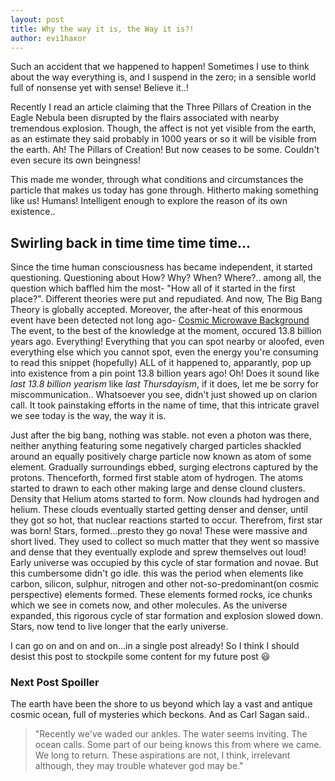 ```yaml
---
layout: post
title: Why the way it is, the Way it is?!
author: evi1haxor
---
```



Such an accident that we happened to happen! Sometimes I use to think about the way everything is, and I suspend in the zero; in a sensible world full of nonsense yet with sense! Believe it..!

Recently I read an article claiming that the Three Pillars of Creation in the Eagle Nebula been disrupted by the flairs associated with nearby tremendous explosion. Though, the affect is not yet visible from the earth, as an estimate they said probably in 1000 years or so it will be visible from the earth. Ah! The Pillars of Creation! But now ceases to be some. Couldn't even secure its own beingness! 

This made me wonder, through what conditions and circumstances the particle that makes us today has gone through. Hitherto making something like us! Humans! Intelligent enough to explore the reason of its own existence..

## Swirling back in time time time time...

Since the time human consciousness has became independent, it started questioning. Questioning about How? Why? When? Where?.. among all, the question which baffled him the most- "How all of it started in the first place?". Different theories were put and repudiated. And now, The Big Bang Theory is globally accepted. Moreover, the after-heat of this enormous event have been detected not long ago- [Cosmic Microwave Background](https://en.wikipedia.org/wiki/Cosmic_microwave_background)
The event, to the best of the knowledge at the moment, occured 13.8 billion years ago. Everything! Everything that you can spot nearby or aloofed, even everything else which you cannot spot, even the energy you're consuming to read this snippet (hopefully) ALL of it happened to, apparantly, pop up into existence from a pin point 13.8 billion years ago! Oh! Does it sound like *last 13.8 billion yearism* like *last Thursdayism*, if it does, let me be sorry for miscommunication..
Whatsoever you see, didn't just showed up on clarion call. It took painstaking efforts in the name of time, that this intricate gravel we see today is the way, the way it is.

Just after the big bang, nothing was stable. not even a photon was there, neither anything featuring some negatively charged particles shackled around an equally positively charge particle now known as atom of some element. Gradually surroundings ebbed, surging electrons captured by the protons. Thenceforth, formed first stable atom of hydrogen. The atoms started to drawn to each other making large and dense clound clusters. Density that Helium atoms started to form. Now clounds had hydrogen and helium. These clouds eventually started getting denser and denser, until they got so hot, that nuclear reactions started to occur. Therefrom, first star was born! Stars, formed...presto they go nova! These were massive and short lived. They used to collect so much matter that they went so massive and dense that they eventually explode and sprew themselves out loud! Early universe was occupied by this cycle of star formation and novae. But this cumbersome didn't go idle. this was the period when elements like carbon, silicon, sulphur, nitrogen and other not-so-predominant(on cosmic perspective) elements formed. These elements formed rocks, ice chunks which we see in comets now, and other molecules.
As the universe expanded, this rigorous cycle of star formation and explosion slowed down. Stars, now tend to live longer that the early universe. 

I can go on and on and on...in a single post already! So I think I should desist this post to stockpile some content for my future post :smiley: 

### Next Post Spoiller

The earth have been the shore to us beyond which lay a vast and antique cosmic ocean, full of mysteries which beckons. And as Carl Sagan said..

> "Recently we've waded our ankles. The water seems inviting. The ocean calls. Some part of our being knows this from where we came. We long to return. These aspirations are not, I think, irrelevant although, they may trouble whatever god may be."
